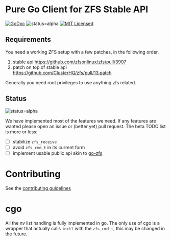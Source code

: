 # Pure Go Client for ZFS Stable API #

[![GoDoc](https://godoc.org/github.com/cerana/cerana/zfs?status.svg)](https://godoc.org/github.com/cerana/cerana/zfs)
![status=alpha](https://img.shields.io/badge/status-alpha-orange.svg)
[![MIT Licensed](https://img.shields.io/github/license/cerana/cerana/zfs.svg)](../LICENSE)

## Requirements ##

You need a working ZFS setup with a few patches, in the following order.

1. stable api https://github.com/zfsonlinux/zfs/pull/3907
1. patch on top of stable api https://github.com/ClusterHQ/zfs/pull/13.patch

Generally you need root privileges to use anything zfs related.

## Status ##

![status=alpha](https://img.shields.io/badge/status-alpha-orange.svg)

We have implemented most of the features we need.
If any features are wanted please open an issue or (better yet) pull request.
The beta TODO list is more or less:

- [ ] stabilize `zfs_receive`
- [ ] avoid `zfs_cmd_t` in its current form
- [ ] implement usable public api akin to [go-zfs](https://github.com/mistifyio/go-zfs)

# Contributing #

See the [contributing guidelines](../CONTRIBUTING.md)

# cgo #
All the nv list handling is fully implemented in go.
The only use of cgo is a wrapper that actually calls `ioctl` with the `zfs_cmd_t`, this may be changed in the future.
